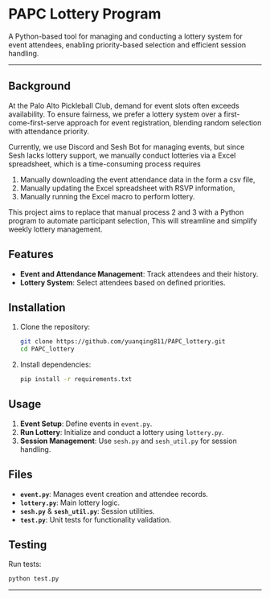 # PAPC Lottery Program

A Python-based tool for managing and conducting a lottery system for event attendees,
enabling priority-based selection and efficient session handling.

---

## Background

At the Palo Alto Pickleball Club, demand for event slots often exceeds availability.
To ensure fairness, we prefer a lottery system over a first-come-first-serve approach
for event registration, blending random selection with attendance priority.

Currently, we use Discord and Sesh Bot for managing events, but since Sesh lacks lottery support,
we manually conduct lotteries via a Excel spreadsheet, which is a time-consuming process requires

1. Manually downloading the event attendance data in the form a csv file,
2. Manually updating the Excel spreadsheet with RSVP information,
3. Manually running the Excel macro to perform lottery.

This project aims to replace that manual process 2 and 3 with a Python program
to automate participant selection, This will streamline and simplify weekly lottery management.

## Features

- **Event and Attendance Management**: Track attendees and their history.
- **Lottery System**: Select attendees based on defined priorities.

## Installation

1. Clone the repository:
   ```bash
   git clone https://github.com/yuanqing811/PAPC_lottery.git
   cd PAPC_lottery
   ```

2. Install dependencies:
   ```bash
   pip install -r requirements.txt
   ```

## Usage

1. **Event Setup**: Define events in `event.py`.
2. **Run Lottery**: Initialize and conduct a lottery using `lottery.py`.
3. **Session Management**: Use `sesh.py` and `sesh_util.py` for session handling.

## Files

- **`event.py`**: Manages event creation and attendee records.
- **`lottery.py`**: Main lottery logic.
- **`sesh.py`** & **`sesh_util.py`**: Session utilities.
- **`test.py`**: Unit tests for functionality validation.

## Testing

Run tests:
```bash
python test.py
```

--- 

